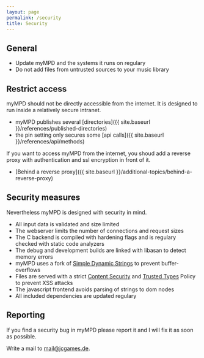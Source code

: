 ```yaml
---
layout: page
permalink: /security
title: Security
---
```


## General

- Update myMPD and the systems it runs on regulary
- Do not add files from untrusted sources to your music library

## Restrict access

myMPD should not be directly accessible from the internet. It is designed to run inside a relatively secure intranet.

- myMPD publishes several [directories]({{ site.baseurl }}/references/published-directories)
- the pin setting only secures some [api calls]({{ site.baseurl }}/references/api/methods)

If you want to access myMPD from the internet, you shoud add a reverse proxy with authentication and ssl encryption in front of it.

- [Behind a reverse proxy]({{ site.baseurl }}/additional-topics/behind-a-reverse-proxy)

## Security measures

Nevertheless myMPD is designed with security in mind.

- All input data is validated and size limited
- The webserver limits the number of connections and request sizes
- The C backend is compiled with hardening flags and is regulary checked with static code analyzers
- The debug and development builds are linked with libasan to detect memory errors
- myMPD uses a fork of [Simple Dynamic Strings](https://github.com/jcorporation/sds) to prevent buffer-overflows
- Files are served with a strict [Content Security](https://developer.mozilla.org/en-US/docs/Web/HTTP/CSP) and [Trusted Types](https://developer.mozilla.org/en-US/docs/Web/API/Trusted_Types_API) Policy to prevent XSS attacks
- The javascript frontend avoids parsing of strings to dom nodes
- All included dependencies are updated regulary

## Reporting

If you find a security bug in myMPD please report it and I will fix it as soon as possible.

Write a mail to [mail@jcgames.de](mailto:mail@jcgames.de).
